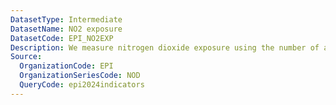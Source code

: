 ```yaml
---
DatasetType: Intermediate
DatasetName: NO2 exposure
DatasetCode: EPI_NO2EXP
Description: We measure nitrogen dioxide exposure using the number of age-standardized disability-adjusted life-years lost per 100
Source:
  OrganizationCode: EPI
  OrganizationSeriesCode: NOD
  QueryCode: epi2024indicators
---
```

